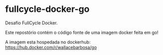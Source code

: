 # fullcycle-docker-go
Desafio FullCycle Docker.

Este repostório contém o código fonte de uma imagem docker feita em go!

A imagem esta hospedada no dockerhub: 
https://hub.docker.com/r/wallacebarbosa/go

